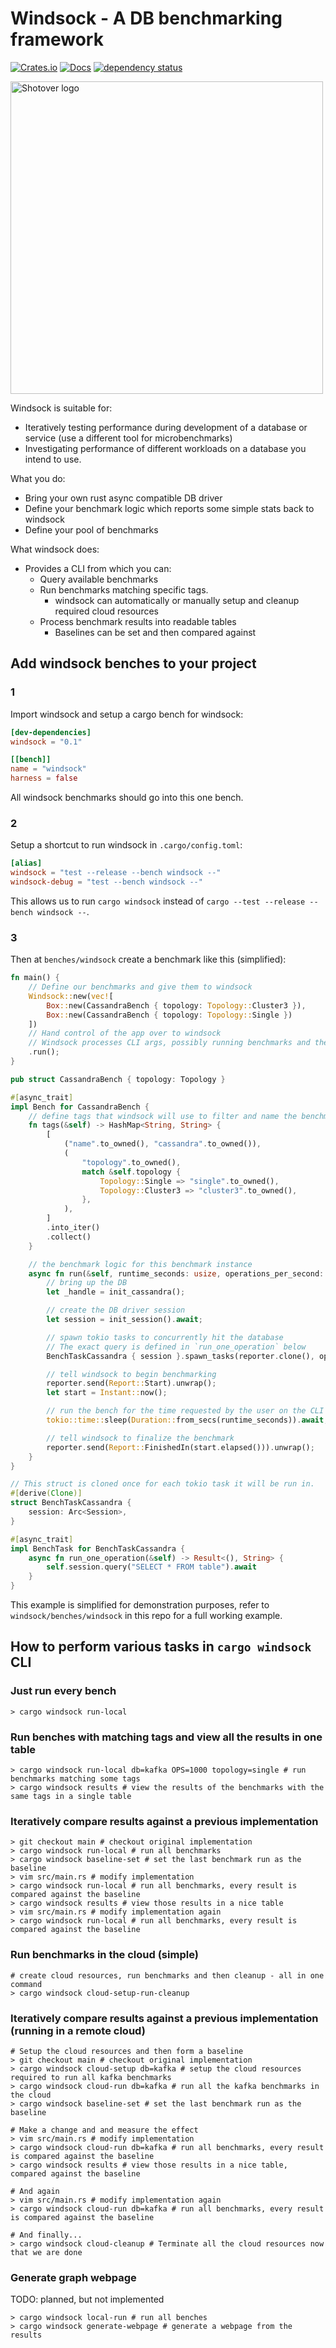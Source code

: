 # Windsock - A DB benchmarking framework

[![Crates.io](https://img.shields.io/crates/v/windsock.svg)](https://crates.io/crates/windsock)
[![Docs](https://docs.rs/windsock/badge.svg)](https://docs.rs/windsock)
[![dependency status](https://deps.rs/repo/github/shotover/windsock/status.svg)](https://deps.rs/repo/github/shotover/windsock)

<p align="left">
  <img width="500px" alt="Shotover logo" src="https://github.com/shotover/windsock/blob/example_image/example.png">
</p>

Windsock is suitable for:

* Iteratively testing performance during development of a database or service (use a different tool for microbenchmarks)
* Investigating performance of different workloads on a database you intend to use.

What you do:

* Bring your own rust async compatible DB driver
* Define your benchmark logic which reports some simple stats back to windsock
* Define your pool of benchmarks

What windsock does:

* Provides a CLI from which you can:
  * Query available benchmarks
  * Run benchmarks matching specific tags.
    * windsock can automatically or manually setup and cleanup required cloud resources
  * Process benchmark results into readable tables
    * Baselines can be set and then compared against

## Add windsock benches to your project

### 1

Import windsock and setup a cargo bench for windsock:

```toml
[dev-dependencies]
windsock = "0.1"

[[bench]]
name = "windsock"
harness = false
```

All windsock benchmarks should go into this one bench.

### 2

Setup a shortcut to run windsock in `.cargo/config.toml`:

```toml
[alias]
windsock = "test --release --bench windsock --"
windsock-debug = "test --bench windsock --"
```

This allows us to run `cargo windsock` instead of `cargo --test --release --bench windsock --`.

### 3

Then at `benches/windsock` create a benchmark like this (simplified):

```rust
fn main() {
    // Define our benchmarks and give them to windsock
    Windsock::new(vec![
        Box::new(CassandraBench { topology: Topology::Cluster3 }),
        Box::new(CassandraBench { topology: Topology::Single })
    ])
    // Hand control of the app over to windsock
    // Windsock processes CLI args, possibly running benchmarks and then terminates.
    .run();
}

pub struct CassandraBench { topology: Topology }

#[async_trait]
impl Bench for CassandraBench {
    // define tags that windsock will use to filter and name the benchmark instance
    fn tags(&self) -> HashMap<String, String> {
        [
            ("name".to_owned(), "cassandra".to_owned()),
            (
                "topology".to_owned(),
                match &self.topology {
                    Topology::Single => "single".to_owned(),
                    Topology::Cluster3 => "cluster3".to_owned(),
                },
            ),
        ]
        .into_iter()
        .collect()
    }

    // the benchmark logic for this benchmark instance
    async fn run(&self, runtime_seconds: usize, operations_per_second: Option<u64>, reporter: UnboundedSender<Report>) {
        // bring up the DB
        let _handle = init_cassandra();

        // create the DB driver session
        let session = init_session().await;

        // spawn tokio tasks to concurrently hit the database
        // The exact query is defined in `run_one_operation` below
        BenchTaskCassandra { session }.spawn_tasks(reporter.clone(), operations_per_second).await;

        // tell windsock to begin benchmarking
        reporter.send(Report::Start).unwrap();
        let start = Instant::now();

        // run the bench for the time requested by the user on the CLI (defaults to 15s)
        tokio::time::sleep(Duration::from_secs(runtime_seconds)).await;

        // tell windsock to finalize the benchmark
        reporter.send(Report::FinishedIn(start.elapsed())).unwrap();
    }
}

// This struct is cloned once for each tokio task it will be run in.
#[derive(Clone)]
struct BenchTaskCassandra {
    session: Arc<Session>,
}

#[async_trait]
impl BenchTask for BenchTaskCassandra {
    async fn run_one_operation(&self) -> Result<(), String> {
        self.session.query("SELECT * FROM table").await
    }
}
```

This example is simplified for demonstration purposes, refer to `windsock/benches/windsock` in this repo for a full working example.

## How to perform various tasks in `cargo windsock` CLI

### Just run every bench

```shell
> cargo windsock run-local
```

### Run benches with matching tags and view all the results in one table

```shell
> cargo windsock run-local db=kafka OPS=1000 topology=single # run benchmarks matching some tags
> cargo windsock results # view the results of the benchmarks with the same tags in a single table
```

### Iteratively compare results against a previous implementation

```shell
> git checkout main # checkout original implementation
> cargo windsock run-local # run all benchmarks
> cargo windsock baseline-set # set the last benchmark run as the baseline
> vim src/main.rs # modify implementation
> cargo windsock run-local # run all benchmarks, every result is compared against the baseline
> cargo windsock results # view those results in a nice table
> vim src/main.rs # modify implementation again
> cargo windsock run-local # run all benchmarks, every result is compared against the baseline
```

### Run benchmarks in the cloud (simple)

```shell
# create cloud resources, run benchmarks and then cleanup - all in one command
> cargo windsock cloud-setup-run-cleanup
```

### Iteratively compare results against a previous implementation (running in a remote cloud)

```shell
# Setup the cloud resources and then form a baseline
> git checkout main # checkout original implementation
> cargo windsock cloud-setup db=kafka # setup the cloud resources required to run all kafka benchmarks
> cargo windsock cloud-run db=kafka # run all the kafka benchmarks in the cloud
> cargo windsock baseline-set # set the last benchmark run as the baseline

# Make a change and and measure the effect
> vim src/main.rs # modify implementation
> cargo windsock cloud-run db=kafka # run all benchmarks, every result is compared against the baseline
> cargo windsock results # view those results in a nice table, compared against the baseline

# And again
> vim src/main.rs # modify implementation again
> cargo windsock cloud-run db=kafka # run all benchmarks, every result is compared against the baseline

# And finally...
> cargo windsock cloud-cleanup # Terminate all the cloud resources now that we are done
```

### Generate graph webpage

TODO: planned, but not implemented

```shell
> cargo windsock local-run # run all benches
> cargo windsock generate-webpage # generate a webpage from the results
```
